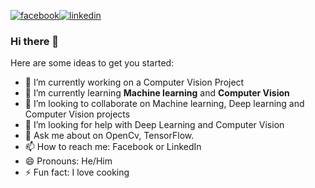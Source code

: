 [![facebook](https://cloud.githubusercontent.com/assets/17016297/18839836/0a06deb4-83d2-11e6-8078-1d0974af0f63.png)][1][![linkedin](https://cloud.githubusercontent.com/assets/17016297/18839848/0fc7e74e-83d2-11e6-8c6a-277fc9d6e067.png)][2]

[1]: https://www.linkedin.com/in/rakshith-ramprakash-66685b198/
[2]: https://www.facebook.com/rakshith.ramprakash.5

### Hi there 👋

<!--
**rakshith48/rakshith48** is a ✨ _special_ ✨ repository because its `README.md` (this file) appears on your GitHub profile. -->

Here are some ideas to get you started:

- 🔭 I’m currently working on a Computer Vision Project
- 🌱 I’m currently learning **Machine learning** and **Computer Vision**
- 👯 I’m looking to collaborate on Machine learning, Deep learning and Computer Vision projects
- 🤔 I’m looking for help with Deep Learning and Computer Vision
- 💬 Ask me about on OpenCv, TensorFlow.
- 📫 How to reach me: Facebook or LinkedIn
- 😄 Pronouns: He/Him
- ⚡ Fun fact: I love cooking

